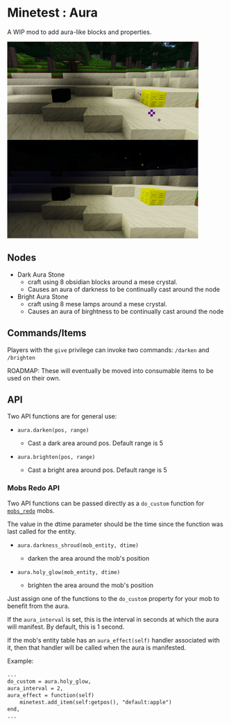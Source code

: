 # Minetest : Aura

A WIP mod to add aura-like blocks and properties.

![Aura](screenshot.png)

## Nodes

* Dark Aura Stone
	* craft using 8 obsidian blocks around a mese crystal.
	* Causes an aura of darkness to be continually cast around the node
* Bright Aura Stone
	* craft using 8 mese lamps around a mese crystal.
	* Causes an aura of birghtness to be continually cast around the node

## Commands/Items

Players with the `give` privilege can invoke two commands: `/darken` and `/brighten`

ROADMAP: These will eventually be moved into consumable items to be used on their own.

## API

Two API functions are for general use:

* `aura.darken(pos, range)`
	* Cast a dark area around pos. Default range is 5

* `aura.brighten(pos, range)`
	* Cast a bright area around pos. Default range is 5

### Mobs Redo API

Two API functions can be passed directly as a `do_custom` function for [`mobs_redo`](https://github.com/tenplus1/mobs_redo) mobs.

The value in the dtime parameter should be the time since the function was last called for the entity.

* `aura.darkness_shroud(mob_entity, dtime)`
	* darken the area around the mob's position

* `aura.holy_glow(mob_entity, dtime)`
	* brighten the area around the mob's position


Just assign one of the functions to the `do_custom` property for your mob to benefit from the aura.

If the `aura_interval` is set, this is the interval in seconds at which the aura will manifest. By default, this is 1 second.

If the mob's entity table has an `aura_effect(self)` handler associated with it, then that handler will be called when the aura is manifested.

Example:

	...
	do_custom = aura.holy_glow,
	aura_interval = 2,
	aura_effect = function(self)
		minetest.add_item(self:getpos(), "default:apple")
	end,
	...

